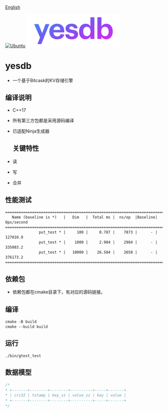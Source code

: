 [English](README_en.md)

[![Ubuntu](https://github.com/syaojun/yesdb/actions/workflows/ubuntu.yml/badge.svg)](https://github.com/syaojun/yesdb/actions/workflows/ubuntu.yml) ![yesdb](/logo/yesdb2.png)

# yesdb

- 一个基于Bitcask的KV存储引擎

## 编译说明

- C++17
- 所有第三方包都是采用源码编译
- 已适配Ninja生成器

  ## 关键特性

- 读

- 写
- 合并

## 性能测试

```
===============================================================================
   Name (baseline is *)   |   Dim   |  Total ms |  ns/op  |Baseline| Ops/second
===============================================================================
               put_test * |     100 |     0.787 |    7873 |      - |   127010.9
               put_test * |    1000 |     2.984 |    2984 |      - |   335083.2
               put_test * |   10000 |    26.584 |    2658 |      - |   376173.2
===============================================================================
```

## 依赖包

- 依赖包都在cmake目录下，有对应的源码链接。

## 编译

```console
cmake -B build
cmake --build build
```

## 运行

```console
./bin/gtest_test
```

## 数据模型

```c
/*
* +-------+--------+--------+----------+-----+-------+
* | crc32 | tstamp | key_sz | value_sz | key | value | 
* +-------+--------+--------+----------+-----+-------+
*/
```
